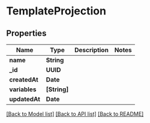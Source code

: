 # TemplateProjection

## Properties
Name | Type | Description | Notes
------------ | ------------- | ------------- | -------------
**name** | **String** |  | 
**_id** | **UUID** |  | 
**createdAt** | **Date** |  | 
**variables** | **[String]** |  | 
**updatedAt** | **Date** |  | 

[[Back to Model list]](../README#documentation-for-models) [[Back to API list]](../README#documentation-for-api-endpoints) [[Back to README]](../README)


